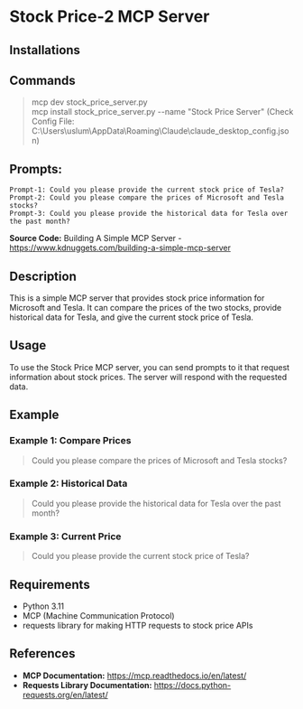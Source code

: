 # Stock Price-2 MCP Server

## Installations

## Commands
> mcp dev stock_price_server.py  
> mcp install stock_price_server.py --name "Stock Price Server" (Check Config File: C:\Users\uslum\AppData\Roaming\Claude\claude_desktop_config.json)  

## Prompts:
    Prompt-1: Could you please provide the current stock price of Tesla?  
    Prompt-2: Could you please compare the prices of Microsoft and Tesla stocks?  
    Prompt-3: Could you please provide the historical data for Tesla over the past month?  

**Source Code:** Building A Simple MCP Server - https://www.kdnuggets.com/building-a-simple-mcp-server

## Description
This is a simple MCP server that provides stock price information for Microsoft and Tesla. It can compare the prices of the two stocks, provide historical data for Tesla, and give the current stock price of Tesla.

## Usage
To use the Stock Price MCP server, you can send prompts to it that request information about stock prices. The server will respond with the requested data.

## Example
### Example 1: Compare Prices
> Could you please compare the prices of Microsoft and Tesla stocks?
### Example 2: Historical Data
> Could you please provide the historical data for Tesla over the past month?
### Example 3: Current Price
> Could you please provide the current stock price of Tesla?

## Requirements
- Python 3.11
- MCP (Machine Communication Protocol)
- requests library for making HTTP requests to stock price APIs

## References
- **MCP Documentation:** https://mcp.readthedocs.io/en/latest/
- **Requests Library Documentation:** https://docs.python-requests.org/en/latest/